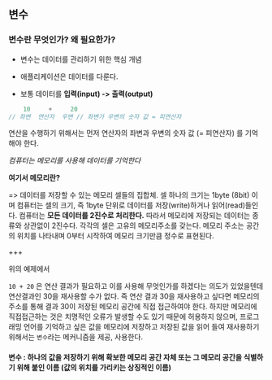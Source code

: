 ## 변수

### 변수란 무엇인가? 왜 필요한가?

- 변수는 데이터를 관리하기 위한 핵심 개념

- 애플리케이션은 데이터를 다룬다.  
- 보통 데이터를 **입력(input) ->  출력(output)**

```js
	10     +     20
// 좌변  연산자  우변 // 좌변가 우변의 숫자 값 = 피연산자
```

연산을 수행하기 위해서는 먼저 연산자의 좌변과 우변의 숫자 값 (= 피연산자) 를 기억해야 한다.



*컴퓨터는 메모리를 사용해 데이터를 기억한다*

**여기서 메모리란?**

=> 데이터를 저장할 수 있는 메모리 셀들의 집합체. 셀 하나의 크기는 1byte (8bit) 이며 컴퓨터는 셀의 크기, 즉 1byte 단위로 데이터를 저장(write)하거나 읽어(read)들인다. 컴퓨터는 **모든 데이터를 2진수로 처리한다.** 따라서 메모리에 저장되는 데이터는 종류와 상관없이 2진수다. 각각의 셀은 고유의 메모리주소를 갖는다. 메모리 주소는 공간의 위치를 나타내며 0부터 시작하여 메모리 크기만큼 정수로 표현된다. 

+++

위의 예제에서 

`10 + 20` 은 연산 결과가 필요하고 이를 사용해 무엇인가를 하겠다는 의도가 있었을텐데 연산결과인 30을 재사용할 수가 없다.  즉 연산 결과 30을 재사용하고 싶다면 메모리의 주소를 통해 결과 30이 저장된 메모리 공간에 직접 접근하여야 한다. 하지만 메모리에 직접접근하는 것은 치명적인 오류가 발생할 수도 있기 때문에 허용하지 않으며, 프로그래밍 언어를 기억하고 싶은 값을 메모리에 저장하고 저장된 값을 읽어 들여 재사용하기 위해서는 `변수`라는 메커니즘을 제공, 사용한다.



#### 변수 : 하나의 값을 저장하기 위해 확보한 메모리 공간 자체 또는 그 메모리 공간을 식별하기 위해 붙인 이름 (값의 위치를 가리키는 상징적인 이름)

